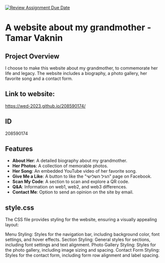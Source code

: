 [![Review Assignment Due Date](https://classroom.github.com/assets/deadline-readme-button-24ddc0f5d75046c5622901739e7c5dd533143b0c8e959d652212380cedb1ea36.svg)](https://classroom.github.com/a/GmyrjvXu)
# A website about my grandmother - Tamar Vaknin 

## Project Overview
I choose to make this website about my grandmother, to commemorate her life and legacy.
The website includes a biography, a photo gallery, her favorite song and a contact form.

## Link to website:
https://wed-2023.github.io/208590174/

## ID
208590174

## Features
- **About Her**: A detailed biography about my grandmother.
- **Her Photos**: A collection of memorable photos.
- **Her Song**: An embedded YouTube video of her favorite song.
- **Give Me a Like**: A button to like the "הגיל השלישי" page on Facebook.
- **Scan My Code**: A section to scan and explore a QR code.
- **Q&A**: Information on web1, web2, and web3 differences.
- **Contact Me**: Option to send an opinion on the site by email.

## style.css
The CSS file provides styling for the website, ensuring a visually appealing layout:

Menu Styling: Styles for the navigation bar, including background color, font settings, and hover effects.
Section Styling: General styles for sections, including font settings and text alignment.
Photo Gallery Styling: Styles for the photo gallery, including image sizing and spacing.
Contact Form Styling: Styles for the contact form, including form row alignment and label spacing.
